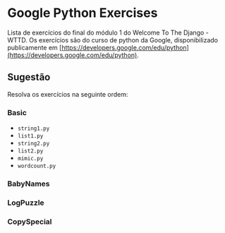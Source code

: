 # Google Python Exercises

Lista de exercícios do final do módulo 1 do Welcome To The Django - WTTD.
Os exercícios são do curso de python da Google, disponibilizado publicamente em
[https://developers.google.com/edu/python](https://developers.google.com/edu/python).

## Sugestão

Resolva os exercícios na seguinte ordem:

### Basic
- `string1.py`
- `list1.py`
- `string2.py`
- `list2.py`
- `mimic.py`
- `wordcount.py`

### BabyNames

### LogPuzzle

### CopySpecial
